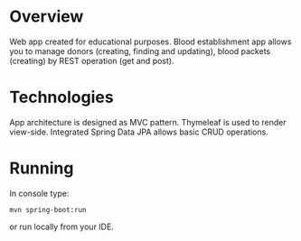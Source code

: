 # Overview
  Web app created for educational purposes. Blood establishment app allows you to manage donors (creating, finding and updating), blood packets (creating) by REST operation (get and post).

# Technologies
App architecture is designed as MVC pattern. Thymeleaf is used to render view-side. Integrated Spring Data JPA allows basic CRUD operations.

# Running
In console type:

 `mvn spring-boot:run`
 
 or run locally from your IDE.

